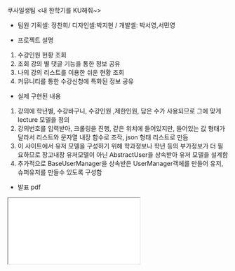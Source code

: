 쿠사일생팀 <내 한학기를 KU해줘~>

- 팀원
기획셀: 정찬희/ 디자인셀:박지현 / 개발셀: 박서영,서민영

- 프로젝트 설명
1. 수강인원 현황 조회
2. 조회 강의 별 댓글 기능을 통한 정보 공유
3. 나의 강의 리스트를 이용한 쉬운 현황 조회
4. 커뮤니티를 통한 수강신청에 특화된 정보 공유

- 실제 구현된 내용
1. 강의에 학년별, 수강바구니, 수강인원 ,제한인원, 담은 수가 사용되므로 그에 맞게 lecture 모델을 정의
2. 강의번호를 입력받아, 크롤링을 진행, 같은 위치에 들어있지만, 들어있는 값 형태가 달라서 리스트와 문자열 내장 함수로 조작, json 형태 리스트로 만듬
3. 이 사이트에서 유저 모델을 구성하기 위해 학과정보나 학년 등의 부가정보가 더 필요하므로 장고내장 유저모델이 아닌 AbstractUser을 상속받아 유저 모델을 설계함
4. 추가적으로 BaseUserManager을 상속받은 UserManager객체를 만들어 유저, 슈퍼유저를 만들수 있도록 구성함

- 발표 pdf
<iframe src="./1_쿠사일생_내 한학기를 KU해줘.pdf"> </iframe>

